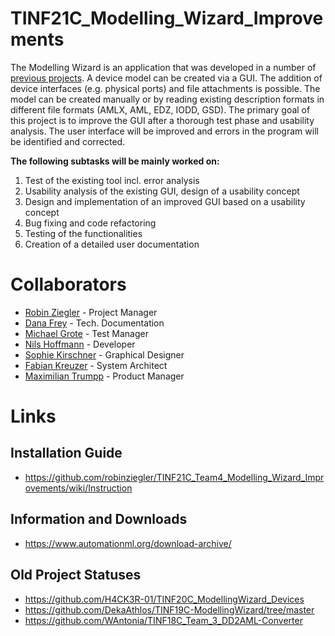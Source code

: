 # TINF21C_Modelling_Wizard_Improvements
The Modelling Wizard is an application that was developed in a number of [previous projects](#old-project-statuses).
A device model can be created via a GUI. The addition 
of device interfaces (e.g. physical ports) and file attachments is possible. The model can be created manually or by reading existing description formats in different file formats (AMLX, AML, EDZ, IODD, GSD). 
The primary goal of this project is to improve the GUI after a thorough test phase and usability analysis. 
The user interface will be improved and errors in the program will be identified and corrected.

**The following subtasks will be mainly worked on:**

1. Test of the existing tool incl. error analysis
2. Usability analysis of the existing GUI, design of a usability concept
3. Design and implementation of an improved GUI based on a usability concept
4. Bug fixing and code refactoring
5. Testing of the functionalities
6. Creation of a detailed user documentation

# Collaborators

- [Robin Ziegler](https://github.com/robinziegler) - Project Manager
- [Dana Frey](https://github.com/DanaFrey) - Tech. Documentation
- [Michael Grote](https://github.com/michi3214) - Test Manager
- [Nils Hoffmann](https://github.com/HoffmannNils) - Developer
- [Sophie Kirschner](https://github.com/sophiekirschner) - Graphical Designer
- [Fabian Kreuzer](https://github.com/Fabiankreuzer) - System Architect
- [Maximilian Trumpp](https://github.com/maximiliantrumpp) - Product Manager

# Links

## Installation Guide
- https://github.com/robinziegler/TINF21C_Team4_Modelling_Wizard_Improvements/wiki/Instruction

## Information and Downloads
- https://www.automationml.org/download-archive/

## Old Project Statuses
- https://github.com/H4CK3R-01/TINF20C_ModellingWizard_Devices
- https://github.com/DekaAthlos/TINF19C-ModellingWizard/tree/master
- https://github.com/WAntonia/TINF18C_Team_3_DD2AML-Converter
